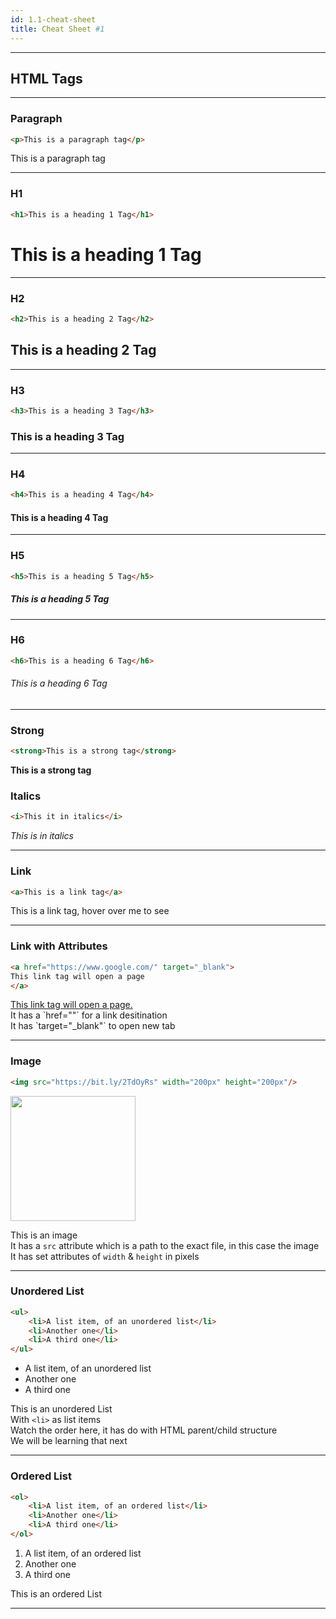 ```yaml
---
id: 1.1-cheat-sheet
title: Cheat Sheet #1
---
```


---

## HTML Tags 

---

### Paragraph 
```html
<p>This is a paragraph tag</p>
```
<p>This is a paragraph tag</p>

---


### H1
```html
<h1>This is a heading 1 Tag</h1>
```
<h1>This is a heading 1 Tag</h1>

---
### H2
```html
<h2>This is a heading 2 Tag</h2>
```

<h2>This is a heading 2 Tag</h2>

---

### H3
```html
<h3>This is a heading 3 Tag</h3>
```
<h3>This is a heading 3 Tag</h3>

---


### H4
```html
<h4>This is a heading 4 Tag</h4>
```
<h4>This is a heading 4 Tag</h4>

---

### H5
```html
<h5>This is a heading 5 Tag</h5>
```
<h5>This is a heading 5 Tag</h5>

---

### H6
```html
<h6>This is a heading 6 Tag</h6>
```
<h6>This is a heading 6 Tag</h6>

---
### Strong
```html
<strong>This is a strong tag</strong>
```
<strong>This is a strong tag</strong>

### Italics
```html
<i>This it in italics</i>
```
<i>This is in italics</i>

---

### Link 
```html
<a>This is a link tag</a>
```
<a>This is a link tag, hover over me to see</a>

---

### Link with Attributes
```html
<a href="https://www.google.com/" target="_blank">
This link tag will open a page
</a>
```

<a href="https://www.google.com/" target="_blank">
This link tag will open a page.
</a><br/>
It has a `href=""` for a link desitination<br>
It has `target="_blank"` to open new tab


---

### Image
```html
<img src="https://bit.ly/2TdOyRs" width="200px" height="200px"/>
```

<img src="https://bit.ly/2TdOyRs" width="200px" height="200px"/>

This is an image <br>
It has a `src` attribute which is a path to the exact file, in this case the image<br>
It has set attributes of `width` & `height` in pixels

---

### Unordered List
```html
<ul>
	<li>A list item, of an unordered list</li>
	<li>Another one</li>
	<li>A third one</li>
</ul>
```
<ul>
	<li>A list item, of an unordered list</li>
	<li>Another one</li>
	<li>A third one</li>
</ul>

This is an unordered List<br>
With `<li>` as list items<br>
Watch the order here, it has do with HTML parent/child structure<br>
We will be learning that next

---


### Ordered List
```html
<ol>
	<li>A list item, of an ordered list</li>
	<li>Another one</li>
	<li>A third one</li>
</ol>
```

<ol>
	<li>A list item, of an ordered list</li>
	<li>Another one</li>
	<li>A third one</li>
</ol>
This is an ordered List

---
